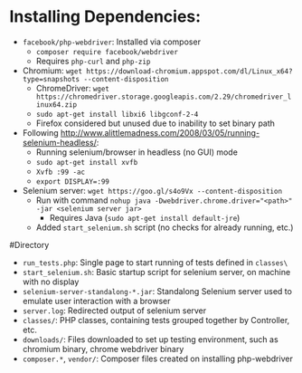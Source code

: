 # Installing Dependencies:
* `facebook/php-webdriver`: Installed via composer
  * `composer require facebook/webdriver`
  * Requires `php-curl` and `php-zip`
* Chromium: `wget https://download-chromium.appspot.com/dl/Linux_x64?type=snapshots --content-disposition`
  * ChromeDriver: `wget https://chromedriver.storage.googleapis.com/2.29/chromedriver_linux64.zip`
  * `sudo apt-get install libxi6 libgconf-2-4`
  * Firefox considered but unused due to inability to set binary path
* Following http://www.alittlemadness.com/2008/03/05/running-selenium-headless/:
  * Running selenium/browser in headless (no GUI) mode
  * `sudo apt-get install xvfb`
  * `Xvfb :99 -ac`
  * `export DISPLAY=:99`
* Selenium server: `wget https://goo.gl/s4o9Vx --content-disposition`
  * Run with command `nohup java -Dwebdriver.chrome.driver="<path>" -jar <selenium server jar>`
    * Requires Java (`sudo apt-get install default-jre`)
  * Added `start_selenium.sh` script (no checks for already running, etc.)

#Directory
* `run_tests.php`: Single page to start running of tests defined in `classes\`
* `start_selenium.sh`: Basic startup script for selenium server, on machine with no display
* `selenium-server-standalong-*.jar`: Standalong Selenium server used to emulate user interaction with a browser
* `server.log`: Redirected output of selenium server
* `classes/`: PHP classes, containing tests grouped together by Controller, etc.
* `downloads/`: Files downloaded to set up testing environment, such as chromium binary, chrome webdriver binary
* `composer.*`, `vendor/`: Composer files created on installing php-webdriver
